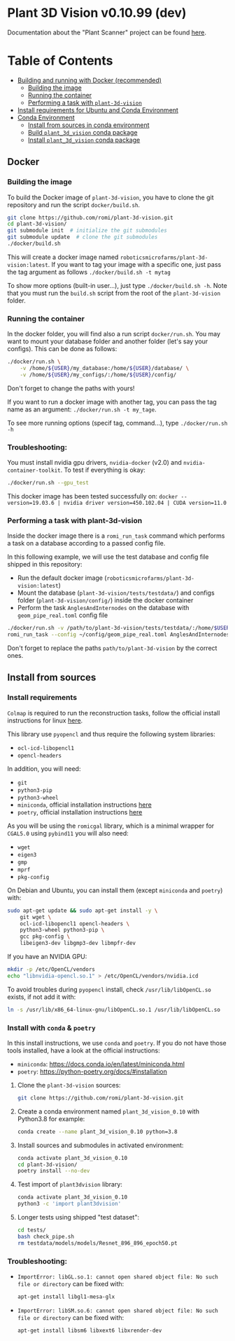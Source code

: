 # Plant 3D Vision v0.10.99 (dev)

Documentation about the "Plant Scanner" project can be found [here](https://docs.romi-project.eu/Scanner/).

# Table of Contents
- [Building and running with Docker (recommended)](#Docker)
    * [Building the image](#Building-the-image)
    * [Running the container](#Running-the-container)
    * [Performing a task with `plant-3d-vision`](#Performing-a-task-with-plant-3d-vision)
- [Install requirements for Ubuntu and Conda Environment](#Install-requirements)
- [Conda Environment](#Conda-environment)
    * [Install from sources in conda environment](#Install-from-sources-in-conda-environment)
    * [Build `plant_3d_vision` conda package](#Build-plant-3d-vision-conda-package)
    * [Install `plant_3d_vision` conda package](#Install-plant-3d-vision-conda-package)


## Docker

### Building the image
To build the Docker image of `plant-3d-vision`, you have to clone the git repository and run the script `docker/build.sh`.

```bash
git clone https://github.com/romi/plant-3d-vision.git
cd plant-3d-vision/
git submodule init  # initialize the git submodules
git submodule update  # clone the git submodules
./docker/build.sh
```
This will create a docker image named `roboticsmicrofarms/plant-3d-vision:latest`.
If you want to tag your image with a specific one, just pass the tag argument as follows
`./docker/build.sh -t mytag`

To show more options (built-in user...), just type `./docker/build.sh -h`.
Note that you must run the `build.sh` script from the root of the `plant-3d-vision` folder.

### Running the container
In the docker folder, you will find also a run script `docker/run.sh`.
You may want to mount your database folder and another folder (let's say your configs).
This can be done as follows:
```bash
./docker/run.sh \
    -v /home/${USER}/my_database:/home/${USER}/database/ \
    -v /home/${USER}/my_configs/:/home/${USER}/config/
```
Don't forget to change the paths with yours!

If you want to run a docker image with another tag, you can pass the tag name as an argument:
`./docker/run.sh -t my_tage`.

To see more running options (specif tag, command...), type `./docker/run.sh -h`

### Troubleshooting:
You must install nvidia gpu drivers, `nvidia-docker` (v2.0) and `nvidia-container-toolkit`. 
To test if everything is okay:
```bash
./docker/run.sh --gpu_test
```

This docker image has been tested successfully on:
`docker --version=19.03.6 | nvidia driver version=450.102.04 | CUDA version=11.0`

### Performing a task with plant-3d-vision
Inside the docker image there is a `romi_run_task` command which performs a task on a database according to a passed config file.

In this following example, we will use the test database and config file shipped in this repository:
 - Run the default docker image (`roboticsmicrofarms/plant-3d-vision:latest`)
 - Mount the database (`plant-3d-vision/tests/testdata/`) and configs folder (`plant-3d-vision/config/`) inside the docker container
 - Perform the task `AnglesAndInternodes` on the database with `geom_pipe_real.toml` config file

```bash
./docker/run.sh -v /path/to/plant-3d-vision/tests/testdata/:/home/$USER/database/ -v /path/to/plant-3d-vision/config/:/home/$USER/config
romi_run_task --config ~/config/geom_pipe_real.toml AnglesAndInternodes ~/database/real_plant/
```

Don't forget to replace the paths `path/to/plant-3d-vision` by the correct ones.

## Install from sources

### Install requirements
`Colmap` is required to run the reconstruction tasks, follow the official install instructions for linux [here](https://colmap.github.io/install.html#linux).

This library use `pyopencl` and thus require the following system libraries:

- `ocl-icd-libopencl1`
- `opencl-headers`

In addition, you will need:

- `git`
- `python3-pip`
- `python3-wheel`
- `miniconda`, official installation instructions [here](https://docs.conda.io/en/latest/miniconda.html)
- `poetry`, official installation instructions [here](https://python-poetry.org/docs/#installation)

As you will be using the `romicgal` library, which is a minimal wrapper for `CGAL5.0` using `pybind11` you will also need:
- `wget`
- `eigen3`
- `gmp`
- `mprf`
- `pkg-config`

On Debian and Ubuntu, you can install them (except `miniconda` and `poetry`) with:
```bash
sudo apt-get update && sudo apt-get install -y \
    git wget \
    ocl-icd-libopencl1 opencl-headers \
    python3-wheel python3-pip \
    gcc pkg-config \
    libeigen3-dev libgmp3-dev libmpfr-dev
```

If you have an NVIDIA GPU:
```bash
mkdir -p /etc/OpenCL/vendors
echo "libnvidia-opencl.so.1" > /etc/OpenCL/vendors/nvidia.icd
```

To avoid troubles during `pyopencl` install, check `/usr/lib/libOpenCL.so` exists, if not add it with:
```bash
ln -s /usr/lib/x86_64-linux-gnu/libOpenCL.so.1 /usr/lib/libOpenCL.so
```

### Install with `conda` & `poetry`

In this install instructions, we use `conda` and `poetry`.
If you do not have those tools installed, have a look at the official instructions:
 - `miniconda`: https://docs.conda.io/en/latest/miniconda.html
 - `poetry`: https://python-poetry.org/docs/#installation

1. Clone the `plant-3d-vision` sources:
    ```bash
    git clone https://github.com/romi/plant-3d-vision.git
    ```
2. Create a conda environment named `plant_3d_vision_0.10` with Python3.8 for example:
    ```bash
    conda create --name plant_3d_vision_0.10 python=3.8
    ```
3. Install sources and submodules in activated environment:
    ```bash
    conda activate plant_3d_vision_0.10
    cd plant-3d-vision/
    poetry install --no-dev
    ```
4. Test import of `plant3dvision` library:
    ```bash
    conda activate plant_3d_vision_0.10
    python3 -c 'import plant3dvision'
    ```
5. Longer tests using shipped "test dataset":
    ```bash
    cd tests/
    bash check_pipe.sh
    rm testdata/models/models/Resnet_896_896_epoch50.pt
    ```

### Troubleshooting:

- `ImportError: libGL.so.1: cannot open shared object file: No such file or directory` can be fixed with:
    ```bash
    apt-get install libgl1-mesa-glx
    ```
- `ImportError: libSM.so.6: cannot open shared object file: No such file or directory` can be fixed with:
    ```bash
    apt-get install libsm6 libxext6 libxrender-dev
    ```

